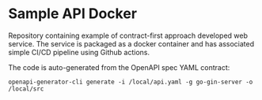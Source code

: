 # Sample API Docker
Repository containing example of contract-first approach developed web service.  The service is packaged as a docker container and has associated simple CI/CD pipeline using Github actions.

The code is auto-generated from the OpenAPI spec YAML contract:
```
openapi-generator-cli generate -i /local/api.yaml -g go-gin-server -o /local/src
```


